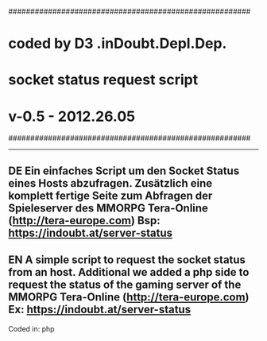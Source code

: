 #######################################################
#          coded by D3 .inDoubt.Depl.Dep.             #
#           socket status request script              #
#                 v-0.5 - 2012.26.05                  #
#######################################################


---

DE
Ein einfaches Script um den Socket Status eines Hosts abzufragen.
Zusätzlich eine komplett fertige Seite zum Abfragen der Spieleserver des MMORPG Tera-Online (http://tera-europe.com)
Bsp: https://indoubt.at/server-status
---
EN
A simple script to request the socket status from an host.
Additional we added a php side to request the status of the gaming server of the MMORPG Tera-Online (http://tera-europe.com)
Ex: https://indoubt.at/server-status
---
Coded in:
php